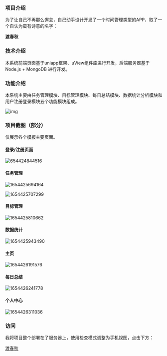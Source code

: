 ### 项目介绍

为了让自己不再那么懈怠，自己动手设计开发了一个时间管理类型的APP，取了一个自认为蛮有诗意的名字：

**渡春秋**

### 技术介绍

本系统前端页面基于uniapp框架、uView组件库进行开发，后端服务器基于Node.js + MongoDB 进行开发。

### 功能介绍

本系统主要由任务管理模块、目标管理模块、每日总结模块、数据统计分析模块和用户注册登录模块五个功能模块组成。

![img](http://www.yuiai.cn:4215/public/info/wps1.jpg)

### 项目截图（部分）

仅展示各个模板主要页面。

#### 登录/注册页面

![654424844516](http://www.yuiai.cn:4215/public/info/1654425304738.png)

#### 任务管理

![1654425694164](http://www.yuiai.cn:4215/public/info/654425694164.png)

![1654425707299](C:\Users\Administrator\AppData\Roaming\Typora\typora-user-images\1654425707299.png)

#### 目标管理

![1654425810662](http://www.yuiai.cn:4215/public/info/1654425810662.png)

#### 数据统计

![1654425943490](http://www.yuiai.cn:4215/public/info/1654425943490.png)

#### 主页

![1654426191576](http://www.yuiai.cn:4215/public/info/1654426191576.png)

#### 每日总结

![1654426241778](http://www.yuiai.cn:4215/public/info/1654426241778.png)

#### 个人中心

![1654426311036](http://www.yuiai.cn:4215/public/info/1654426311036.png)

### 访问

我将项目整个部署在了服务器上，使用检查模式调整为手机视图，点击下方：

[渡春秋](http://www.yuiai.cn/time)

